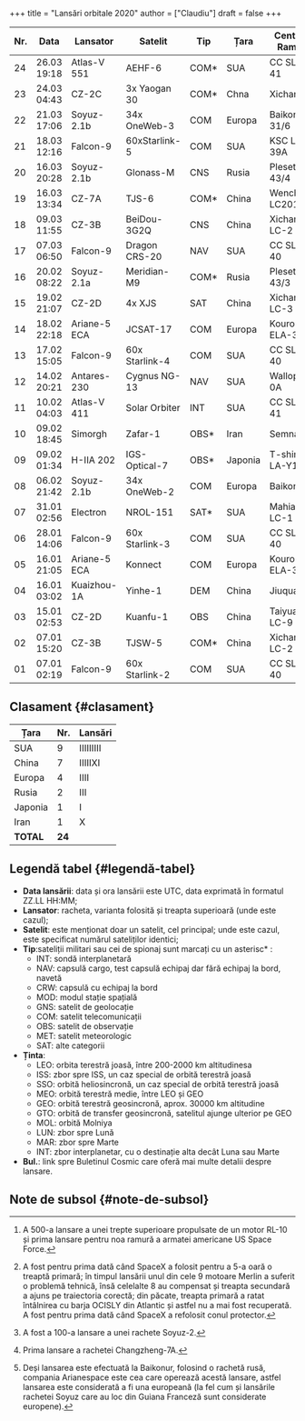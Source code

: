 +++
title = "Lansări orbitale 2020"
author = ["Claudiu"]
draft = false
+++

| Nr. | Data        | Lansator     | Satelit        | Tip   | Țara    | Centru / Rampa | Ținta | Rezultat      | Bul.           |
|-----|-------------|--------------|----------------|-------|---------|----------------|-------|---------------|----------------|
| 24  | 26.03 19:18 | Atlas-V 551  | AEHF-6         | COM\* | SUA     | CC SLC-41      | GEO   | Succes[^fn:1] | 69             |
| 23  | 24.03 04:43 | CZ-2C        | 3x Yaogan 30   | COM\* | Chna    | Xichang        | LEO   | Succes        | [68](/bul/068) |
| 22  | 21.03 17:06 | Soyuz-2.1b   | 34x OneWeb-3   | COM   | Europa  | Baikonur 31/6  | LEO   | Succes        | [68](/bul/068) |
| 21  | 18.03 12:16 | Falcon-9     | 60xStarlink-5  | COM   | SUA     | KSC LC-39A     | LEO   | Succes[^fn:2] | [67](/bul/067) |
| 20  | 16.03 20:28 | Soyuz-2.1b   | Glonass-M      | CNS   | Rusia   | Plesetsk 43/4  | MEO   | Succes[^fn:3] | [67](/bul/067) |
| 19  | 16.03 13:34 | CZ-7A        | TJS-6          | COM\* | China   | Wenchang LC201 | GEO   | Eșec[^fn:4]   | [67](/bul/067) |
| 18  | 09.03 11:55 | CZ-3B        | BeiDou-3G2Q    | CNS   | China   | Xichang LC-2   | GEO   | Succes        | [66](/bul/066) |
| 17  | 07.03 06:50 | Falcon-9     | Dragon CRS-20  | NAV   | SUA     | CC SLC-40      | ISS   | Succes        | [66](/bul/066) |
| 16  | 20.02 08:22 | Soyuz-2.1a   | Meridian-M9    | COM\* | Rusia   | Plesetsk 43/3  | MOL   | Succes        | [64](/bul/064) |
| 15  | 19.02 21:07 | CZ-2D        | 4x XJS         | SAT   | China   | Xichang LC-3   | LEO   | Succes        | [63](/bul/063) |
| 14  | 18.02 22:18 | Ariane-5 ECA | JCSAT-17       | COM   | Europa  | Kourou ELA-3   | GEO   | Succes        | [63](/bul/063) |
| 13  | 17.02 15:05 | Falcon-9     | 60x Starlink-4 | COM   | SUA     | CC SLC-40      | LEO   | Succes        | [63](/bul/063) |
| 12  | 14.02 20:21 | Antares-230  | Cygnus NG-13   | NAV   | SUA     | Wallops 0A     | ISS   | Succes        | [63](/bul/063) |
| 11  | 10.02 04:03 | Atlas-V 411  | Solar Orbiter  | INT   | SUA     | CC SLC-41      | INT   | Succes        | [62](/bul/062) |
| 10  | 09.02 18:45 | Simorgh      | Zafar-1        | OBS\* | Iran    | Semnan         | LEO   | Eșec          | [62](/bul/062) |
| 09  | 09.02 01:34 | H-IIA 202    | IGS-Optical-7  | OBS\* | Japonia | T-shima LA-Y1  | SSO   | Succes        | [62](/bul/062) |
| 08  | 06.02 21:42 | Soyuz-2.1b   | 34x OneWeb-2   | COM   | Europa  | Baikonur       | LEO   | Succes[^fn:5] | [62](/bul/062) |
| 07  | 31.01 02:56 | Electron     | NROL-151       | SAT\* | SUA     | Mahia LC-1     | LEO   | Succes        | [61](/bul/061) |
| 06  | 28.01 14:06 | Falcon-9     | 60x Starlink-3 | COM   | SUA     | CC SLC-40      | LEO   | Succes        | [60](/bul/060) |
| 05  | 16.01 21:05 | Ariane-5 ECA | Konnect        | COM   | Europa  | Kourou ELA-3   | GEO   | Succes        | [59](/bul/059) |
| 04  | 16.01 03:02 | Kuaizhou-1A  | Yinhe-1        | DEM   | China   | Jiuquan        | SSO   | Succes        | [59](/bul/059) |
| 03  | 15.01 02:53 | CZ-2D        | Kuanfu-1       | OBS   | China   | Taiyua LC-9    | LEO   | Succes        | [58](/bul/058) |
| 02  | 07.01 15:20 | CZ-3B        | TJSW-5         | COM\* | China   | Xichang LC-2   | GTO   | Succes        | [57](/bul/057) |
| 01  | 07.01 02:19 | Falcon-9     | 60x Starlink-2 | COM   | SUA     | CC SLC-40      | LEO   | Succes        | [57](/bul/057) |


## Clasament {#clasament}

| Țara      | Nr.    | Lansări   |
|-----------|--------|-----------|
| SUA       | 9      | IIIIIIIII |
| China     | 7      | IIIIIXI   |
| Europa    | 4      | IIII      |
| Rusia     | 2      | III       |
| Japonia   | 1      | I         |
| Iran      | 1      | X         |
| **TOTAL** | **24** |           |


## Legendă tabel {#legendă-tabel}

-   **Data lansării**: data și ora lansării este UTC, data exprimată în formatul ZZ.LL HH:MM;
-   **Lansator**: racheta, varianta folosită și treapta superioară (unde este cazul);
-   **Satelit**: este menționat doar un satelit, cel principal; unde este cazul, este specificat numărul sateliților identici;
-   **Tip**:sateliții militari sau cei de spionaj sunt marcați cu un asterisc\* :
    -   INT: sondă interplanetară
    -   NAV: capsulă cargo, test capsulă echipaj dar fără echipaj la bord, navetă
    -   CRW: capsulă cu echipaj la bord
    -   MOD: modul stație spațială
    -   GNS: satelit de geolocație
    -   COM: satelit telecomunicații
    -   OBS: satelit de observație
    -   MET: satelit meteorologic
    -   SAT: alte categorii
-   **Ținta**:
    -   LEO: orbita terestră joasă, între 200-2000 km altitudinesa
    -   ISS: zbor spre ISS, un caz special de orbită terestră joasă
    -   SSO: orbită heliosincronă, un caz special de orbită terestră joasă
    -   MEO: orbită terestră medie, între LEO și GEO
    -   GEO: orbită terestră geosincronă, aprox. 30000 km altitudine
    -   GTO: orbită de transfer geosincronă, satelitul ajunge ulterior pe GEO
    -   MOL: orbită Molniya
    -   LUN: zbor spre Lună
    -   MAR: zbor spre Marte
    -   INT: zbor interplanetar, cu o destinație alta decât Luna sau Marte
-   **Bul.**: link spre Buletinul Cosmic care oferă mai multe detalii despre lansare.


## Note de subsol {#note-de-subsol}

[^fn:1]: A 500-a lansare a unei trepte superioare propulsate de un motor RL-10 și prima lansare pentru noa ramură a armatei americane US Space Force.
[^fn:2]: A fost pentru prima dată când SpaceX a folosit pentru a 5-a oară o treaptă primară; în timpul lansării unul din cele 9 motoare Merlin a suferit o problemă tehnică, însă celelalte 8 au compensat și treapta secundară a ajuns pe traiectoria corectă; din păcate, treapta primară a ratat întâlnirea cu barja OCISLY din Atlantic și astfel nu a mai fost recuperată. A fost pentru prima dată când SpaceX a refolosit conul protector.
[^fn:3]: A fost a 100-a lansare a unei rachete Soyuz-2.
[^fn:4]: Prima lansare a rachetei Changzheng-7A.
[^fn:5]: Deși lansarea este efectuată la Baikonur, folosind o rachetă rusă, compania Arianespace este cea care operează acestă lansare, astfel lansarea este considerată a fi una europeană (la fel cum și lansările rachetei Soyuz care au loc din Guiana Franceză sunt considerate europene).